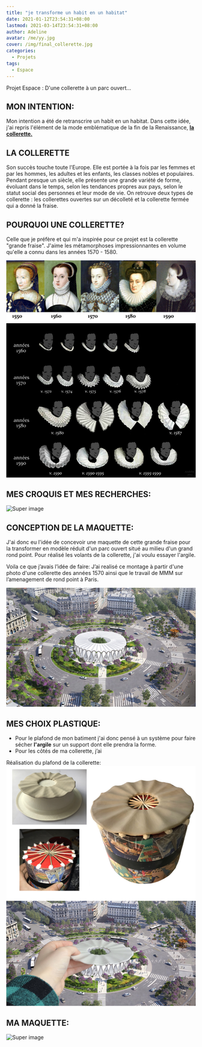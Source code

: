 ```yaml
---
title: "je transforme un habit en un habitat"
date: 2021-01-12T23:54:31+08:00
lastmod: 2021-03-14T23:54:31+08:00
author: Adeline
avatar: /me/yy.jpg
cover: /img/final_collerette.jpg
categories:
  - Projets
tags:
  - Espace
---
```


Projet Espace : D'une collerette à un parc ouvert...
<!--more-->



## MON INTENTION:

Mon intention a été de retranscrire un habit en un habitat.
Dans cette idée, j'ai repris l'élément de la mode emblématique de la fin de la Renaissance,
<ins> **la collerette.**</ins>

## LA COLLERETTE

Son succès touche toute l'Europe. Elle est portée à la fois par les femmes et par les hommes, les adultes et les enfants, les classes nobles et populaires. Pendant presque un siècle, elle présente une grande variété de forme, évoluant dans le temps, selon les tendances propres aux pays, selon le statut social des personnes et leur mode de vie. On retrouve deux types de collerette : les collerettes ouvertes sur un décolleté et la collerette fermée qui a donné la fraise. 

## POURQUOI UNE COLLERETTE? 

Celle que je préfère et qui m'a inspirée pour ce projet est la collerette "grande fraise". J'aime les métamorphoses impressionnantes en volume qu'elle a connu dans les années 1570 - 1580. 

![Super image](/img/collerette_presentation.JPG)
![Super image](/img/collerette_evolution.JPG)

## MES CROQUIS ET MES RECHERCHES:

![Super image](/img/.jpg)


## CONCEPTION DE LA MAQUETTE:

J'ai donc eu l'idée de concevoir une maquette de cette grande fraise pour la transformer en modèle réduit d'un parc ouvert situé au milieu d'un grand rond point.
Pour réalisé les volants de la collerette, j'ai voulu essayer l'argile.

Voila ce que j’avais l’idée de faire: J’ai realisé ce montage à partir d'une photo d'une collerette des années 1570 ainsi que le travail de MMM sur l’amenagement de rond point à Paris.

![Super image](/img/simu_collerette.jpg)


## MES CHOIX PLASTIQUE:

- Pour le plafond de mon batiment j'ai donc pensé à un système pour faire sécher **l'argile** sur un support dont elle prendra la forme.
- Pour les côtés de ma collerette, j’ai

Réalisation du plafond de la collerette:
![Super image](/img/construction_argile.PNG)
![Super image](/img/simu_argile.jpg)

## MA MAQUETTE:
![Super image](/img/.jpg)

